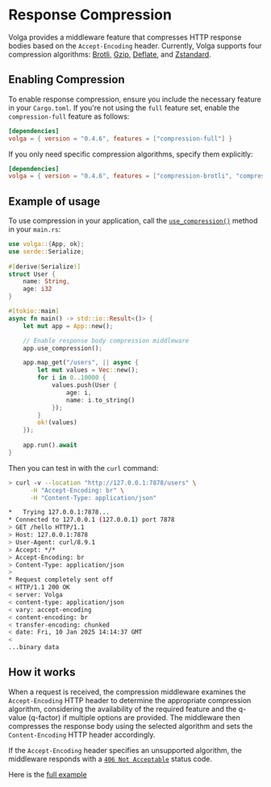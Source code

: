 # Response Compression

Volga provides a middleware feature that compresses HTTP response bodies based on the `Accept-Encoding` header. Currently, Volga supports four compression algorithms: [Brotli](https://en.wikipedia.org/wiki/Brotli), [Gzip](https://en.wikipedia.org/wiki/Gzip), [Deflate](https://en.wikipedia.org/wiki/Deflate), and [Zstandard](https://en.wikipedia.org/wiki/Zstd).

## Enabling Compression

To enable response compression, ensure you include the necessary feature in your `Cargo.toml`. If you're not using the `full` feature set, enable the `compression-full` feature as follows:

```toml
[dependencies]
volga = { version = "0.4.6", features = ["compression-full"] }
```

If you only need specific compression algorithms, specify them explicitly:

```toml
[dependencies]
volga = { version = "0.4.6", features = ["compression-brotli", "compression-gzip"] }
```

## Example of usage

To use compression in your application, call the [`use_compression()`](https://docs.rs/volga/latest/volga/app/struct.App.html#method.use_compression) method in your `main.rs`:

```rust
use volga::{App, ok};
use serde::Serialize;
 
#[derive(Serialize)]
struct User {
    name: String,
    age: i32
}

#[tokio::main]
async fn main() -> std::io::Result<()> {
    let mut app = App::new();

    // Enable response body compression middleware
    app.use_compression();

    app.map_get("/users", || async {
        let mut values = Vec::new();
        for i in 0..10000 {
            values.push(User { 
                age: i, 
                name: i.to_string()
            });
        }
        ok!(values)
    });
    
    app.run().await
}
```
Then you can test in with the `curl` command:
```bash
> curl -v --location "http://127.0.0.1:7878/users" \
      -H "Accept-Encoding: br" \
      -H "Content-Type: application/json"
```
```bash
*   Trying 127.0.0.1:7878...
* Connected to 127.0.0.1 (127.0.0.1) port 7878
> GET /hello HTTP/1.1
> Host: 127.0.0.1:7878
> User-Agent: curl/8.9.1
> Accept: */*
> Accept-Encoding: br
> Content-Type: application/json
>
* Request completely sent off
< HTTP/1.1 200 OK
< server: Volga
< content-type: application/json
< vary: accept-encoding
< content-encoding: br
< transfer-encoding: chunked
< date: Fri, 10 Jan 2025 14:14:37 GMT
<
...binary data
```

## How it works

When a request is received, the compression middleware examines the `Accept-Encoding` HTTP header to determine the appropriate compression algorithm, considering the availability of the required feature and the q-value (q-factor) if multiple options are provided. The middleware then compresses the response body using the selected algorithm and sets the `Content-Encoding` HTTP header accordingly.

If the `Accept-Encoding` header specifies an unsupported algorithm, the middleware responds with a [`406 Not Acceptable`](https://developer.mozilla.org/en-US/docs/Web/HTTP/Status/406) status code.

Here is the [full example](https://github.com/RomanEmreis/volga/blob/main/examples/compression/src/main.rs)